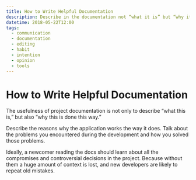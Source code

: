 ```yaml
---
title: How to Write Helpful Documentation
description: Describe in the documentation not “what it is” but “why it is like that”.
datetime: 2018-05-22T12:00
tags:
  - communication
  - documentation
  - editing
  - habit
  - intention
  - opinion
  - tools
---
```


# How to Write Helpful Documentation

The usefulness of project documentation is not only to describe “what this is,” but also “why this is done this way.”

Describe the reasons why the application works the way it does. Talk about the problems you encountered during the development and how you solved those problems.

Ideally, a newcomer reading the docs should learn about all the compromises and controversial decisions in the project. Because without them a huge amount of context is lost, and new developers are likely to repeat old mistakes.

